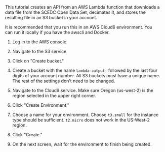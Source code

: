 This tutorial creates an API from an AWS Lambda function that downloads a data file from the SCEDC Open Data Set,
decimates it, and stores the resulting file in an S3 bucket in your account. 

It is recommended that you run this in an AWS Cloud9 environment. You can run it locally if you have the awscli
and Docker. 

1. Log in to the AWS console.

2. Navigate to the S3 service.

3. Click on "Create bucket."

4. Create a bucket with the name `lambda-output-` followed by the last four digits of your account number. All S3 buckets must have a unique name. The rest of the settings don't need to be changed.

5. Navigate to the Cloud9 service. Make sure Oregon (us-west-2) is the region selected in the upper right corner.

6. Click "Create Environment."

7. Choose a name for your environment. Choose `t3.small` for the instance type should be sufficient. `t2.micro` does not work in the US-West-2 region.

8. Click "Create."

9. On the next screen, wait for the environment to finish being created.